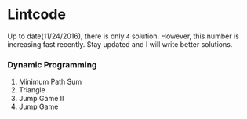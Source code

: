 # Lintcode
Up to date(11/24/2016), there is only `4` solution. However, this number is increasing fast recently. Stay updated and I will write better solutions. 

### Dynamic Programming

1. Minimum Path Sum 
2. Triangle
3. Jump Game II 
4. Jump Game 
